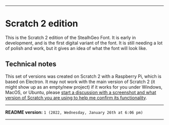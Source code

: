 
***

# Scratch 2 edition

This is the Scratch 2 edition of the StealhGeo Font. It is early in development, and is the first digital variant of the font. It is still needing a lot of polish and work, but it gives an idea of what the font will look like.

## Technical notes

This set of versions was created on Scratch 2 with a Raspberry Pi, which is based on Electron. It may not work with the main version of Scratch 2 (it might show up as an empty/new project) if it works for you under Windows, MacOS, or Ubuntu, please [start a discussion with a screenshot and what version of Scratch you are using to help me confirm its functionality](https://github.com/seanpm2001/StealhGeo_Font/discussions/).

***

**README version:** `1 (2022, Wednesday, January 26th at 6:06 pm)`

***
